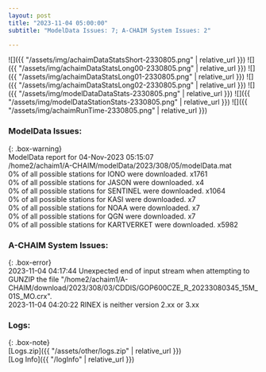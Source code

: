 ```yaml
---
layout: post
title: "2023-11-04 05:00:00"
subtitle: "ModelData Issues: 7; A-CHAIM System Issues: 2"

---
```


![]({{ "/assets/img/achaimDataStatsShort-2330805.png" | relative_url }})
![]({{ "/assets/img/achaimDataStatsLong00-2330805.png" | relative_url }})
![]({{ "/assets/img/achaimDataStatsLong01-2330805.png" | relative_url }})
![]({{ "/assets/img/achaimDataStatsLong02-2330805.png" | relative_url }})
![]({{ "/assets/img/modelDataDataStats-2330805.png" | relative_url }})
![]({{ "/assets/img/modelDataStationStats-2330805.png" | relative_url }})
![]({{ "/assets/img/achaimRunTime-2330805.png" | relative_url }})


### ModelData Issues:  
  
{: .box-warning}  
 ModelData report for 04-Nov-2023 05:15:07   
 /home2/achaim1/A-CHAIM/modelData/2023/308/05/modelData.mat   
 0% of all possible stations for IONO were downloaded. x1761   
 0% of all possible stations for JASON were downloaded. x4   
 0% of all possible stations for SENTINEL were downloaded. x1064   
 0% of all possible stations for KASI were downloaded. x7   
 0% of all possible stations for NOAA were downloaded. x7   
 0% of all possible stations for QGN were downloaded. x7   
 0% of all possible stations for KARTVERKET were downloaded. x5982   
  
### A-CHAIM System Issues:  
  
{: .box-error}  
2023-11-04 04:17:44 Unexpected end of input stream when attempting to GUNZIP the file "/home2/achaim1/A-CHAIM/download/2023/308/03/CDDIS/GOP600CZE_R_20233080345_15M_01S_MO.crx".  
2023-11-04 04:20:22 RINEX is neither version 2.xx or 3.xx  

### Logs:  
  
{: .box-note}  
[Logs.zip]({{ "/assets/other/logs.zip" | relative_url }})  
[Log Info]({{ "/logInfo" | relative_url }})  
